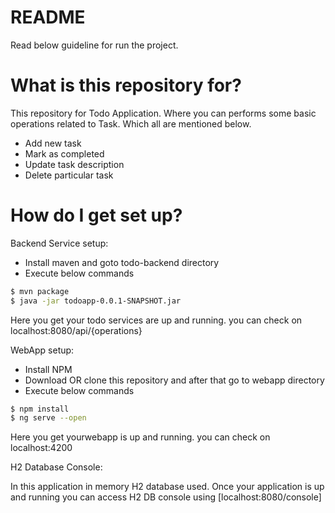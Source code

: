 # README #

Read below guideline for run the project.

# What is this repository for?

This repository for Todo Application. Where you can performs some basic operations related to Task. Which all are mentioned below.

  - Add new task
  - Mark as completed
  - Update task description
  - Delete particular task

# How do I get set up?
Backend Service setup:
  - Install maven and goto todo-backend directory
  - Execute below commands
```sh
$ mvn package
$ java -jar todoapp-0.0.1-SNAPSHOT.jar
```
Here you get your todo services are up and running. you can check on localhost:8080/api/{operations}

WebApp setup:

- Install NPM
- Download OR clone this repository and after that go to webapp directory
- Execute below commands
```sh
$ npm install
$ ng serve --open
```
Here you get yourwebapp is up and running. you can check on localhost:4200

H2 Database Console:

In this application in memory H2 database used. Once your application is up and running you can access H2 DB console using [localhost:8080/console]
